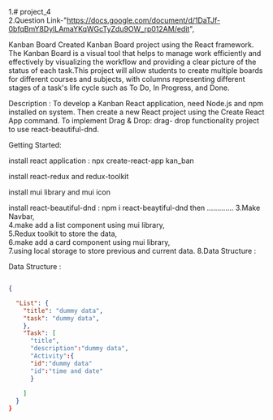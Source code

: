 1.# project_4                  
2.Question Link-"https://docs.google.com/document/d/1DaTJf-0bfqBmY8DylLAmaYKqWGcTyZdu9OW_rp012AM/edit", 

Kanban Board Created Kanban Board project using the React framework. The Kanban Board is a visual tool that helps to manage work efficiently and effectively by visualizing the workflow and providing a clear picture of the status of each task.This project will allow students to create multiple boards for different courses and subjects, with columns representing different stages of a task's life cycle such as To Do, In Progress, and Done.

Description : To develop a Kanban React application, need Node.js and npm installed on system. Then create a new React project using the Create React App command. To implement Drag & Drop: drag- drop functionality project to use react-beautiful-dnd.

Getting Started:

install react application : npx create-react-app kan_ban

install react-redux and redux-toolkit

install mui library and mui icon

install react-beautiful-dnd : npm i react-beaytiful-dnd
then .............
3.Make Navbar,                                                                                                      
4.make add a list component using mui library,                                                                                                               
5.Redux toolkit to store the data,                                                                                                                                   
6.make add a card component using mui library,                                                                                                                           
7.using local storage to store previous and current data. 
8.Data Structure : 

Data Structure : 
```json

{

  "List": {
    "title": "dummy data",
    "task": "dummy data",
    },
    "Task": [
      "title",
      "description":"dummy data",
      "Activity":{
      "id":"dummy data"
      "id":"time and date"
      }
    
    ]
  }
}

```

